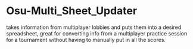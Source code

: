 # Osu-Multi_Sheet_Updater
takes information from multiplayer lobbies and puts them into a desired spreadsheet, great for converting info from a multiplayer practice session for a tournament without having to manually put in all the scores.
